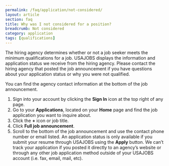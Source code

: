 ```yaml
---
permalink: /faq/application/not-considered/
layout: article
section: faq
title: Why was I not considered for a position?
breadcrumb: Not considered
category: application
tags: [qualifications]
---
```


The hiring agency determines whether or not a job seeker meets the minimum qualifications for a job. USAJOBS displays the information and application status we receive from the hiring agency. Please contact the hiring agency that posted the job announcement if you have questions about your application status or why you were not qualified.

You can find the agency contact information at the bottom of the job announcement.

1.	Sign into your account by clicking the **Sign In** icon at the top right of any page.
2.	Go to your **Applications**, located on your **Home** page and find the job application you want to inquire about.
3.	Click the **+** icon or job title.
4.	Click **Full job announcement**.
5.	Scroll to the bottom of the job announcement and use the contact phone number or email listed. An application status is only available if you submit your resume through USAJOBS using the **Apply** button. We can’t track your application if you posted it directly to an agency’s website or through any other job application method outside of your USAJOBS account (i.e. fax, email, mail, etc).


